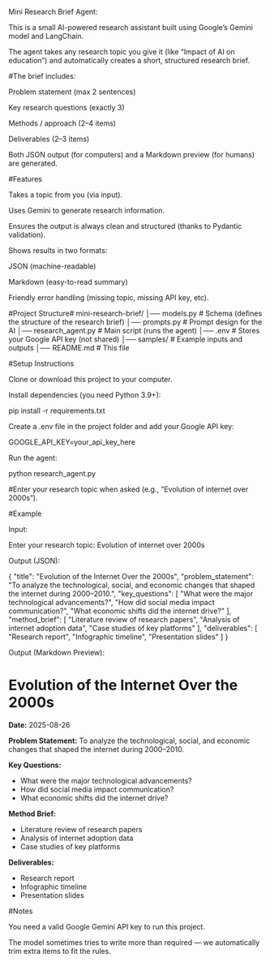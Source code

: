 Mini Research Brief Agent:

This is a small AI-powered research assistant built using Google’s Gemini model and LangChain.

The agent takes any research topic you give it (like “Impact of AI on education”) and automatically creates a short, structured research brief.

#The brief includes:

Problem statement (max 2 sentences)

Key research questions (exactly 3)

Methods / approach (2–4 items)

Deliverables (2–3 items)

Both JSON output (for computers) and a Markdown preview (for humans) are generated.

#Features

Takes a topic from you (via input).

Uses Gemini to generate research information.

Ensures the output is always clean and structured (thanks to Pydantic validation).

Shows results in two formats:

JSON (machine-readable)

Markdown (easy-to-read summary)

Friendly error handling (missing topic, missing API key, etc).

#Project Structure#
mini-research-brief/
│── models.py          # Schema (defines the structure of the research brief)
│── prompts.py         # Prompt design for the AI
│── research_agent.py  # Main script (runs the agent)
│── .env               # Stores your Google API key (not shared)
│── samples/           # Example inputs and outputs
│── README.md          # This file

#Setup Instructions

Clone or download this project to your computer.

Install dependencies (you need Python 3.9+):

pip install -r requirements.txt


Create a .env file in the project folder and add your Google API key:

GOOGLE_API_KEY=your_api_key_here


Run the agent:

python research_agent.py


#Enter your research topic when asked (e.g., “Evolution of internet over 2000s”).

#Example

Input:

Enter your research topic: Evolution of internet over 2000s


Output (JSON):

{
  "title": "Evolution of the Internet Over the 2000s",
  "problem_statement": "To analyze the technological, social, and economic changes that shaped the internet during 2000–2010.",
  "key_questions": [
    "What were the major technological advancements?",
    "How did social media impact communication?",
    "What economic shifts did the internet drive?"
  ],
  "method_brief": [
    "Literature review of research papers",
    "Analysis of internet adoption data",
    "Case studies of key platforms"
  ],
  "deliverables": [
    "Research report",
    "Infographic timeline",
    "Presentation slides"
  ]
}


Output (Markdown Preview):

# Evolution of the Internet Over the 2000s

**Date:** 2025-08-26  

**Problem Statement:** To analyze the technological, social, and economic changes that shaped the internet during 2000–2010.

**Key Questions:**
- What were the major technological advancements?
- How did social media impact communication?
- What economic shifts did the internet drive?

**Method Brief:**
- Literature review of research papers
- Analysis of internet adoption data
- Case studies of key platforms

**Deliverables:**
- Research report
- Infographic timeline
- Presentation slides



#Notes

You need a valid Google Gemini API key to run this project.

The model sometimes tries to write more than required — we automatically trim extra items to fit the rules.